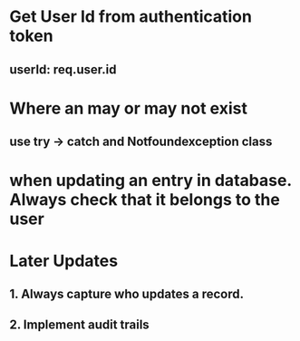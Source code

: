 # Get User Id from authentication token
## userId: req.user.id
# Where an may or may not exist
## use try -> catch and Notfoundexception class
# when updating an entry in database. Always check that it belongs to the user

# Later Updates
## 1. Always capture who updates a record.
## 2. Implement audit trails
